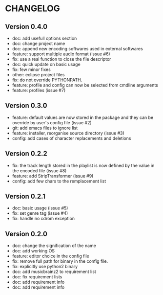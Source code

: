 CHANGELOG
=========

Version 0.4.0
-------------

 * doc: add usefull options section
 * doc: change project name
 * doc: append new encoding softwares used in external softwares
 * feature: support multiple audio format (issue #6)
 * fix: use a real function to close the file descriptor
 * doc: quick update on basic usage
 * fix: few minor fixes
 * other: eclipse project files
 * fix: do not override PYTHONPATH.
 * feature: profile and config can now be selected from cmdline arguments
 * feature: profiles (issue #7)

Version 0.3.0
-------------

 * feature: default values are now stored in the package and they can be override by user's config file (issue #2)
 * git: add emacs files to ignore list
 * feature: installer, reorganise source directory (issue #3)
 * config: add cases of character replacements and deletions

Version 0.2.2
-------------

 * fix: the track length stored in the playlist is now defined by the value in the encoded file (issue #8)
 * feature: add StripTransformer (issue #9)
 * config: add few chars to the remplacement list

Version 0.2.1
-------------

 * doc: basic usage (issue #5)
 * fix: set genre tag (issue #4)
 * fix: handle no cdrom exception

Version 0.2.0
-------------
 
 * doc: change the signification of the name
 * doc: add working OS
 * feature: editor choice in the config file
 * fix: remove full path for binary in the config file.
 * fix: explicitly use python2 binary
 * doc: add musicbrainz2 to requirement list
 * doc: fix requirement lists
 * doc: add requirement info
 * doc: add requirement info

